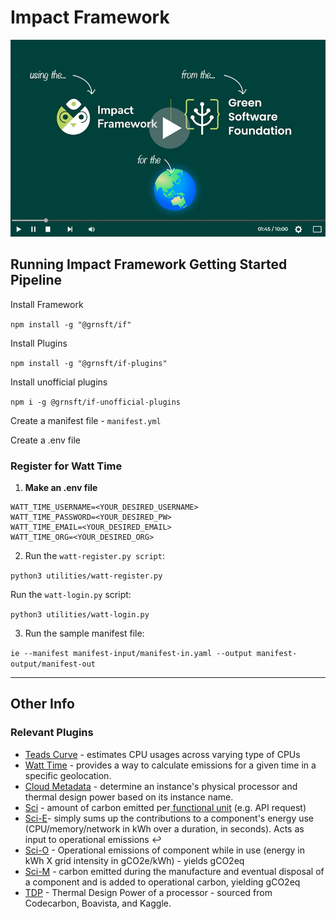 # Impact Framework

[![How to use the Impact Framework from the Green Software Foundation](readme-vid-thumb.jpg)](https://www.youtube.com/watch?v=5WImTN8840E)

## Running Impact Framework Getting Started Pipeline

Install Framework

`npm install -g "@grnsft/if"`

Install Plugins

`npm install -g "@grnsft/if-plugins"`

Install unofficial plugins

`npm i -g @grnsft/if-unofficial-plugins`

Create a manifest file - `manifest.yml`

Create a .env file



### Register for Watt Time



1. **Make an .env file**

```
WATT_TIME_USERNAME=<YOUR_DESIRED_USERNAME>
WATT_TIME_PASSWORD=<YOUR_DESIRED_PW>
WATT_TIME_EMAIL=<YOUR_DESIRED_EMAIL>
WATT_TIME_ORG=<YOUR_DESIRED_ORG>
```

2. Run the `watt-register.py script`:

`python3 utilities/watt-register.py`

Run the `watt-login.py` script:

`python3 utilities/watt-login.py`

3. Run the sample manifest file:

`ie --manifest manifest-input/manifest-in.yaml --output manifest-output/manifest-out`


---

## Other Info

### Relevant Plugins

* [Teads Curve](https://github.com/Green-Software-Foundation/if-unofficial-plugins/blob/main/src/lib/teads-curve/README.md) - estimates CPU usages across varying type of CPUs
* [Watt Time](https://github.com/Green-Software-Foundation/if-unofficial-plugins/blob/main/src/lib/watt-time/README.md) - provides a way to calculate emissions for a given time in a specific geolocation.
* [Cloud Metadata](https://github.com/Green-Software-Foundation/if-plugins/blob/main/src/lib/cloud-metadata/README.md) - determine an instance's physical processor and thermal design power based on its instance name.
* [Sci](https://github.com/Green-Software-Foundation/if-plugins/blob/main/src/lib/sci/README.md) - amount of carbon emitted per[ functional unit](https://sci-guide.greensoftware.foundation/R/) (e.g. API request)
* [Sci-E](https://github.com/Green-Software-Foundation/if-plugins/blob/main/src/lib/sci-e/README.md)- simply sums up the contributions to a component's energy use (CPU/memory/network in kWh over a duration, in seconds). Acts as input to operational emissions ↩️
* [Sci-O](https://github.com/Green-Software-Foundation/if-plugins/blob/main/src/lib/sci-o/README.md) - Operational emissions of component while in use (energy in kWh X grid intensity in gCO2e/kWh) - yields gCO2eq
* [Sci-M](https://github.com/Green-Software-Foundation/if-plugins/blob/main/src/lib/sci-m/README.md) - carbon emitted during the manufacture and eventual disposal of a component and is added to operational carbon, yielding gCO2eq
* [TDP](https://github.com/Green-Software-Foundation/if-plugins/blob/main/src/lib/tdp-finder/README.md) - Thermal Design Power of a processor - sourced from Codecarbon, Boavista, and Kaggle.